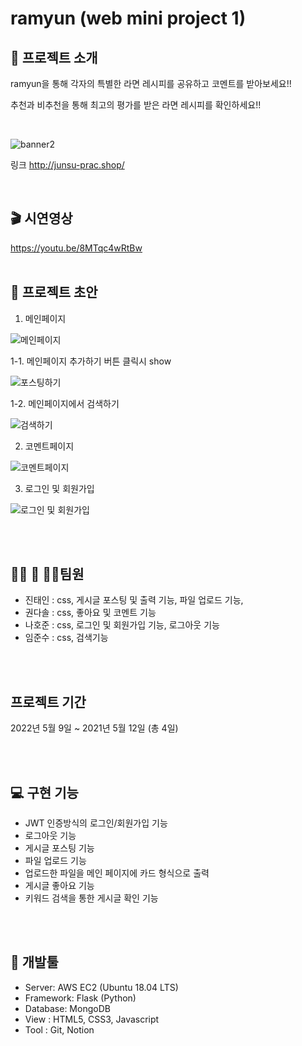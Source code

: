 # ramyun (web mini project 1)

## 👋 프로젝트 소개

ramyun을 통해 각자의 특별한 라면 레시피를 공유하고 코멘트를 받아보세요!!

추천과 비추천을 통해 최고의 평가를 받은 라면 레시피를 확인하세요!!

<br/>

![banner2](https://user-images.githubusercontent.com/96029064/167967975-c595ad0a-7cc8-4e2e-8a89-b668c271155e.jpg)


링크
http://junsu-prac.shop/

<br/>

## 🎬 시연영상

https://youtu.be/8MTqc4wRtBw
<br/>
<br/>

## 🎨 프로젝트 초안
1. 메인페이지
 
 ![메인페이지](https://user-images.githubusercontent.com/96029064/167969031-53fd56da-efa8-46d3-be36-4838d7b810e9.png)
 
 1-1. 메인페이지 추가하기 버튼 클릭시 show
 
 ![포스팅하기](https://user-images.githubusercontent.com/96029064/167969494-369912fc-0b55-432c-a360-98871a8a5820.png)
 
 1-2. 메인페이지에서 검색하기
 
 ![검색하기](https://user-images.githubusercontent.com/96029064/167969871-ff57919f-28cb-4c7a-9609-23fd3d3ecc7f.png)
 
2. 코멘트페이지 

![코멘트페이지](https://user-images.githubusercontent.com/96029064/167969247-a7b9948f-d1c0-49cc-a77d-ece296347455.png)

3. 로그인 및 회원가입

![로그인 및 회원가입](https://user-images.githubusercontent.com/96029064/167969367-6b429aff-a9c6-4d30-84ee-72244973619f.png)

<br/>
<br/>

## 👨🏻 🤝 👨🏻팀원

-   진태인 : css, 게시글 포스팅 및 출력 기능, 파일 업로드 기능, 
-   권다솔 : css, 좋아요 및 코멘트 기능 
-   나호준 : css, 로그인 및 회원가입 기능, 로그아웃 기능
-   임준수 : css, 검색기능

<br/>
<br/>

## 프로젝트 기간

2022년 5월 9일 ~ 2021년 5월 12일 (총 4일)

<br/>
<br/>

## 💻 구현 기능

-   JWT 인증방식의 로그인/회원가입 기능
-   로그아웃 기능
-   게시글 포스팅 기능
-   파일 업로드 기능
-   업로드한 파일을 메인 페이지에 카드 형식으로 출력
-   게시글 좋아요 기능
-   키워드 검색을 통한 게시글 확인 기능

<br/>
<br/>

## 🔨 개발툴

-   Server: AWS EC2 (Ubuntu 18.04 LTS)
-   Framework: Flask (Python)
-   Database: MongoDB
-   View : HTML5, CSS3, Javascript
-   Tool : Git, Notion


<br/>
<br/>

